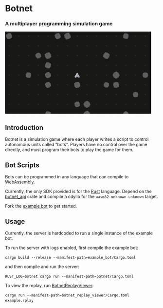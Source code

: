 # Botnet
### A multiplayer programming simulation game
![Replay screenshot](screenshot.png)

## Introduction
Botnet is a simulation game where each player writes a script to control autonomous units called "bots". Players have no control over the game directly, and must program their bots to play the game for them.

## Bot Scripts
Bots can be programmed in any language that can compile to [WebAssembly](https://webassembly.org).

Currently, the only SDK provided is for the [Rust](https://www.rust-lang.org) language. Depend on the [botnet_api](botnet_api) crate and compile a cdylib for the `wasm32-unknown-unknown` target.

Fork the [example bot](example_bot) to get started.

## Usage
Currently, the server is hardcoded to run a single instance of the example bot.

To run the server with logs enabled, first compile the example bot:

`cargo build --release --manifest-path=example_bot/Cargo.toml`

and then compile and run the server:

`RUST_LOG=botnet cargo run --manifest-path=botnet/Cargo.toml`

To view the replay, run [BotnetReplayViewer](botnet_replay_viewer):

`cargo run --manifest-path=botnet_replay_viewer/Cargo.toml example.rplay`
